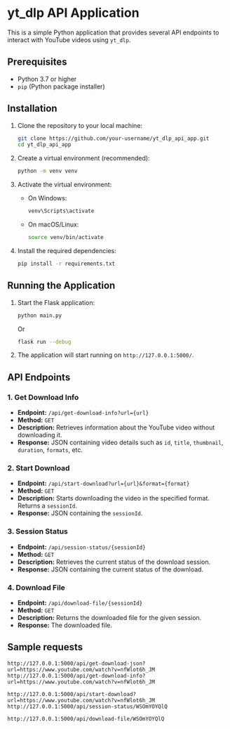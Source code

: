 # yt_dlp API Application

This is a simple Python application that provides several API endpoints to interact with YouTube videos using `yt_dlp`.

## Prerequisites

- Python 3.7 or higher
- `pip` (Python package installer)

## Installation

1. Clone the repository to your local machine:

    ```sh
    git clone https://github.com/your-username/yt_dlp_api_app.git
    cd yt_dlp_api_app
    ```

2. Create a virtual environment (recommended):

    ```sh
    python -m venv venv
    ```

3. Activate the virtual environment:

    - On Windows:

        ```sh
        venv\Scripts\activate
        ```

    - On macOS/Linux:

        ```sh
        source venv/bin/activate
        ```

4. Install the required dependencies:

    ```sh
    pip install -r requirements.txt
    ```

## Running the Application

1. Start the Flask application:

    ```sh
    python main.py
    ```
    Or
    ```sh
    flask run --debug
    ```

2. The application will start running on `http://127.0.0.1:5000/`.

## API Endpoints

### 1. Get Download Info

- **Endpoint:** `/api/get-download-info?url={url}`
- **Method:** `GET`
- **Description:** Retrieves information about the YouTube video without downloading it.
- **Response:** JSON containing video details such as `id`, `title`, `thumbnail`, `duration`, `formats`, etc.

### 2. Start Download

- **Endpoint:** `/api/start-download?url={url}&format={format}`
- **Method:** `GET`
- **Description:** Starts downloading the video in the specified format. Returns a `sessionId`.
- **Response:** JSON containing the `sessionId`.

### 3. Session Status

- **Endpoint:** `/api/session-status/{sessionId}`
- **Method:** `GET`
- **Description:** Retrieves the current status of the download session.
- **Response:** JSON containing the current status of the download.

### 4. Download File

- **Endpoint:** `/api/download-file/{sessionId}`
- **Method:** `GET`
- **Description:** Returns the downloaded file for the given session.
- **Response:** The downloaded file.

## Sample requests

    http://127.0.0.1:5000/api/get-download-json?url=https://www.youtube.com/watch?v=nfWlot6h_JM
    http://127.0.0.1:5000/api/get-download-info?url=https://www.youtube.com/watch?v=nfWlot6h_JM
    
    http://127.0.0.1:5000/api/start-download?url=https://www.youtube.com/watch?v=nfWlot6h_JM
    http://127.0.0.1:5000/api/session-status/WSOmYOYQlQ

    http://127.0.0.1:5000/api/download-file/WSOmYOYQlQ
